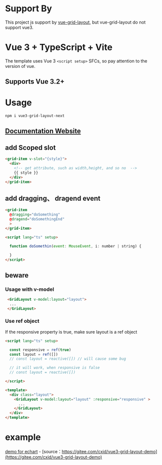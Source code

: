 # Support By

This project js support by [vue-grid-layout](https://github.com/jbaysolutions/vue-grid-layout), but vue-grid-layout do not support vue3.

# Vue 3 + TypeScript + Vite

 The template uses Vue 3 `<script setup>` SFCs, so pay attention to the version of vue.

## Supports Vue 3.2+

# Usage

```shell
npm i vue3-grid-layout-next
```

<h2>
  <a href="https://jbaysolutions.github.io/vue-grid-layout/" target="_blank">Documentation Website</a>
</h2>

## add Scoped slot
```html
<grid-item v-slot="{style}">
  <div>
    <!-- get attribute, such as width,height, and so no  -->
    {{ style }}
  </div>
</grid-item>
```

## add dragging、 dragend event

```html
<grid-item
  @dragging="doSomething"
  @dragend="doSomethingEnd"
  >
</grid-item>

<script lang="ts" setup> 

  function doSomethin(event: MouseEvent, i: number | string) {
    
  }
</script>
```

## beware

### Usage with v-model

```html
 <GridLayout v-model:layout="layout">
  ...
 </GridLayout>
```

### Use ref object

If the responsive property is true, make sure layout is a ref object

```html
<script lang="ts" setup> 

  const responsive = ref(true)
  const layout = ref([])
  // const layout = reactive([]) // will cause some bug

  // it will work, when responsive is false
  // const layout = reactive([])

</script>

<template>
  <div class="layout">
    <GridLayout v-model:layout="layout" :responsive="responsive" >
      ...
    </GridLayout>
  </div>
</template>
```

# example 

[demo for echart](https://cxid.gitee.io/works/work/vue3-grid-layout/index.html) - [source：https://gitee.com/cxid/vue3-grid-layout-demo](https://gitee.com/cxid/vue3-grid-layout-demo)


